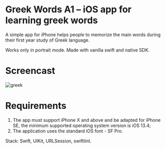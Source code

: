 # Greek Words A1 – iOS app for learning greek words

A simple app for iPhone helps people to memorize the main words during their first year study of Greek language.

Works only in portrait mode. Made with vanilla swift and native SDK.

# Screencast

![greek](https://github.com/Azonaz/GreekWords/assets/125258194/f2edc1fe-3096-4967-ad65-8037b2d3cf0d)

# Requirements

1. The app must support iPhone X and above and be adapted for iPhone SE, the minimum supported operating system version is iOS 13.4;
2. The application uses the standard iOS font - SF Pro.

Stack: Swift, UIKit, URLSession, swiftlint.
